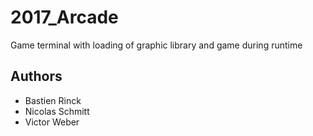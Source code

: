 # 2017_Arcade
Game terminal with loading of graphic library and game during runtime

## Authors
* Bastien Rinck
* Nicolas Schmitt
* Victor Weber
